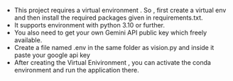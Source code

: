 - This project requires a virtual environment . So , first create a virtual env and then install the required packages given in requirements.txt.
- It supports environment with python 3.10 or further.
- You also need to get your own Gemini API public key which freely available.
- Create a file named .env in the same folder as vision.py and inside it paste your google api key
- After creating the Virtual Enivironment , you can activate the conda environment and run the application there.
